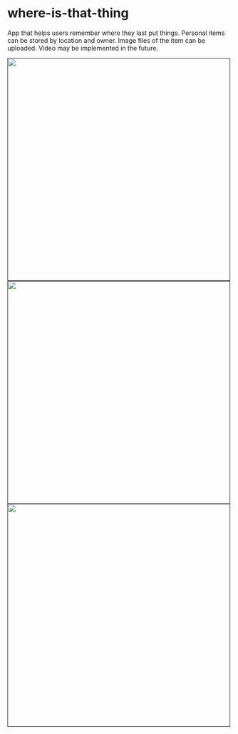 # where-is-that-thing

App that helps users remember where they last put things.  Personal items can be stored by location and owner.  Image files of the item can be uploaded.  Video may be implemented in the future.  

<a href=""><img src="https://github.com/smandekar1/where-is-that-thing/blob/master/media/ScreenShot1.JPG?raw=true" align="left" height="500"></a>

<a href=""><img src="https://github.com/smandekar1/where-is-that-thing/blob/master/media/ScreenShot2.JPG?raw=true" align="left" height="500"></a>


<a href=""><img src="https://github.com/smandekar1/where-is-that-thing/blob/master/media/ScreenShot3.JPG?raw=true" align="left" height="500"></a>


